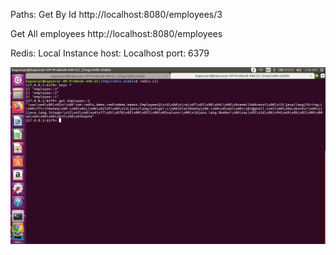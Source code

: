 Paths:
Get By Id
http://localhost:8080/employees/3

Get All employees
http://localhost:8080/employees

Redis:
Local Instance
host: Localhost
port: 6379

![img.png](img.png)
